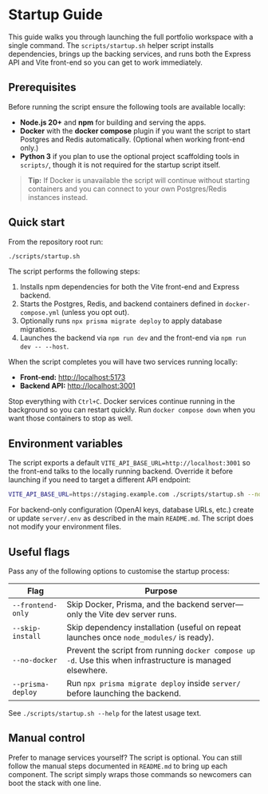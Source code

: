 # Startup Guide

This guide walks you through launching the full portfolio workspace with a single
command. The `scripts/startup.sh` helper script installs dependencies, brings up
the backing services, and runs both the Express API and Vite front-end so you
can get to work immediately.

## Prerequisites

Before running the script ensure the following tools are available locally:

- **Node.js 20+** and **npm** for building and serving the apps.
- **Docker** with the **docker compose** plugin if you want the script to start
  Postgres and Redis automatically. (Optional when working front-end only.)
- **Python 3** if you plan to use the optional project scaffolding tools in
  `scripts/`, though it is not required for the startup script itself.

> **Tip:** If Docker is unavailable the script will continue without starting
> containers and you can connect to your own Postgres/Redis instances instead.

## Quick start

From the repository root run:

```bash
./scripts/startup.sh
```

The script performs the following steps:

1. Installs npm dependencies for both the Vite front-end and Express backend.
2. Starts the Postgres, Redis, and backend containers defined in
   `docker-compose.yml` (unless you opt out).
3. Optionally runs `npx prisma migrate deploy` to apply database migrations.
4. Launches the backend via `npm run dev` and the front-end via `npm run dev -- --host`.

When the script completes you will have two services running locally:

- **Front-end:** <http://localhost:5173>
- **Backend API:** <http://localhost:3001>

Stop everything with `Ctrl+C`. Docker services continue running in the
background so you can restart quickly. Run `docker compose down` when you want
those containers to stop as well.

## Environment variables

The script exports a default `VITE_API_BASE_URL=http://localhost:3001` so the
front-end talks to the locally running backend. Override it before launching if
you need to target a different API endpoint:

```bash
VITE_API_BASE_URL=https://staging.example.com ./scripts/startup.sh --no-docker
```

For backend-only configuration (OpenAI keys, database URLs, etc.) create or
update `server/.env` as described in the main `README.md`. The script does not
modify your environment files.

## Useful flags

Pass any of the following options to customise the startup process:

| Flag | Purpose |
| ---- | ------- |
| `--frontend-only` | Skip Docker, Prisma, and the backend server—only the Vite dev server runs. |
| `--skip-install` | Skip dependency installation (useful on repeat launches once `node_modules/` is ready). |
| `--no-docker` | Prevent the script from running `docker compose up -d`. Use this when infrastructure is managed elsewhere. |
| `--prisma-deploy` | Run `npx prisma migrate deploy` inside `server/` before launching the backend. |

See `./scripts/startup.sh --help` for the latest usage text.

## Manual control

Prefer to manage services yourself? The script is optional. You can still
follow the manual steps documented in `README.md` to bring up each component.
The script simply wraps those commands so newcomers can boot the stack with one
line.
